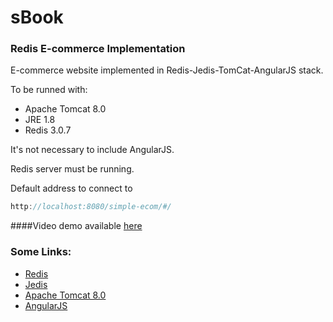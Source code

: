 # sBook
### Redis E-commerce Implementation

E-commerce website implemented in Redis-Jedis-TomCat-AngularJS stack. 

To be runned with:

* Apache Tomcat 8.0 
* JRE 1.8
* Redis 3.0.7

It's not necessary to include AngularJS.

Redis server must be running. 

Default address to connect to 

```javascript
http://localhost:8080/simple-ecom/#/
```

####Video demo available [here](https://youtu.be/jiU1_J6RcBg)

### Some Links:

 * [Redis](http://redis.io/) 
 * [Jedis](https://github.com/xetorthio/jedis)
 * [Apache Tomcat 8.0](http://tomcat.apache.org/download-80.cgi)
 * [AngularJS](https://github.com/angular/angular.js)
